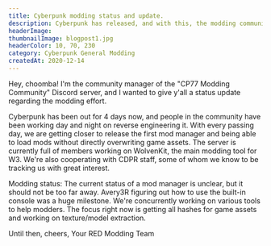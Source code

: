 ```yaml
---
title: Cyberpunk modding status and update.
description: Cyberpunk has released, and with this, the modding community has started working on their own modding tools.
headerImage:
thumbnailImage: blogpost1.jpg
headerColor: 10, 70, 230
category: Cyberpunk General Modding
createdAt: 2020-12-14
---
```


Hey, choomba!
I'm the community manager of the "CP77 Modding Community" Discord server, and I wanted to give y'all a status update regarding the modding effort.

Cyberpunk has been out for 4 days now, and people in the community have been working day and night on reverse engineering it. With every passing day, we are getting closer to release the first mod manager and being able to load mods without directly overwriting game assets. The server is currently full of members working on WolvenKit, the main modding tool for W3. We're also cooperating with CDPR staff, some of whom we know to be tracking us with great interest.

Modding status:
The current status of a mod manager is unclear, but it should not be too far away. Avery3R figuring out how to use the built-in console was a huge milestone. We're concurrently working on various tools to help modders. The focus right now is getting all hashes for game assets and working on texture/model extraction.

Until then, cheers,
Your RED Modding Team
